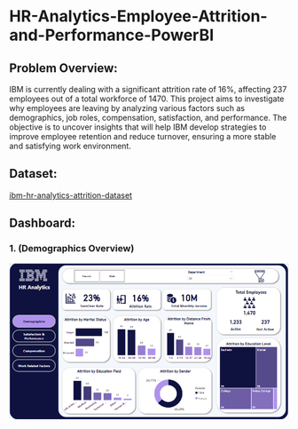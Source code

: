 # HR-Analytics-Employee-Attrition-and-Performance-PowerBI
## Problem Overview:
IBM is currently dealing with a significant attrition rate of 16%, affecting 237 employees out of a total workforce of 1470. This project aims to investigate why employees are leaving by analyzing various factors such as demographics, job roles, compensation, satisfaction, and performance. The objective is to uncover insights that will help IBM develop strategies to improve employee retention and reduce turnover, ensuring a more stable and satisfying work environment.
## Dataset:
[ibm-hr-analytics-attrition-dataset](https://www.kaggle.com/datasets/pavansubhasht/ibm-hr-analytics-attrition-dataset)
## Dashboard:
### 1. (Demographics Overview)
![image](https://github.com/Shamss08/HR-Analytics-Employee-Attrition-and-Performance-PowerBI/blob/main/Dashboard1.PNG)
